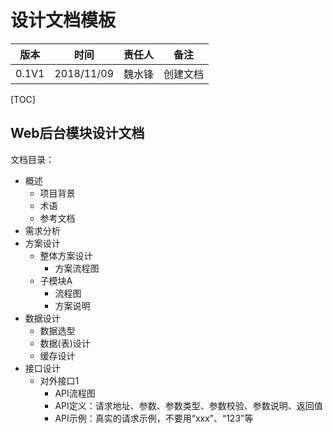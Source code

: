 # 设计文档模板

| 版本  | 时间       | 责任人 | 备注     |
| ----- | ---------- | ----- | ------ |
| 0.1V1 | 2018/11/09 | 魏水锋 | 创建文档 |

[TOC]

## Web后台模块设计文档

文档目录：

- 概述
  - 项目背景
  - 术语
  - 参考文档
- 需求分析
- 方案设计
  - 整体方案设计
    - 方案流程图
  - 子模块A
    - 流程图
    - 方案说明
- 数据设计
  - 数据选型
  - 数据(表)设计
  - 缓存设计
- 接口设计
  - 对外接口1
    - API流程图
    - API定义：请求地址、参数、参数类型、参数校验、参数说明、返回值
    - API示例：真实的请求示例，不要用“xxx”、“123”等

